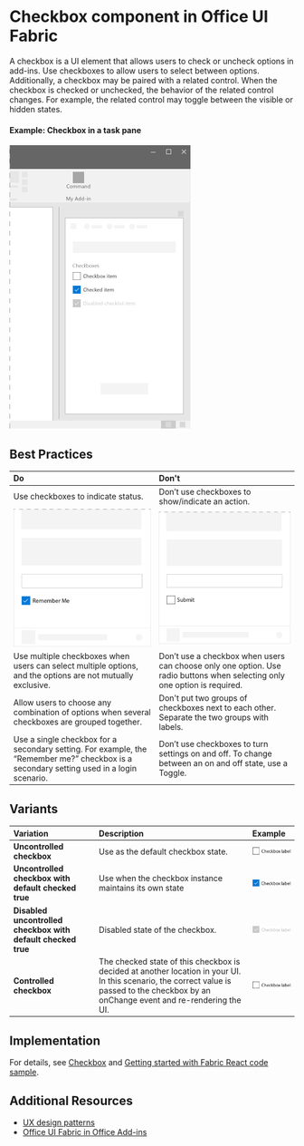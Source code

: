 # Checkbox component in Office UI Fabric

A checkbox is a UI element that allows users to check or uncheck options in add-ins. Use checkboxes to allow users to select between options. Additionally, a checkbox may be paired with a related control. When the checkbox is checked or unchecked, the behavior of the related control changes. For example, the related control may toggle between the visible or hidden states.
  
#### Example: Checkbox in a task pane

![An image showing a Checkbox](../../images/overview_withApp_checkbox.png)

## Best Practices

|**Do**|**Don't**|
|:------------|:--------------|
|Use checkboxes to indicate status.|Don’t use checkboxes to show/indicate an action.|
|![Do checkbox example](../../images/checkboxDo.png)|![Don't checkbox example](../../images/checkboxDont.png)|
|Use multiple checkboxes when users can select multiple options, and the options are not mutually exclusive.|Don’t use a checkbox when users can choose only one option. Use radio buttons when selecting only one option is required.|
|Allow users to choose any combination of options when several checkboxes are grouped together.|Don't put two groups of checkboxes next to each other. Separate the two groups with labels.|
|Use a single checkbox for a secondary setting. For example, the “Remember me?” checkbox is a secondary setting used in a login scenario.|Don’t use checkboxes to turn settings on and off. To change between an on and off state, use a Toggle.|

## Variants

|**Variation**|**Description**|**Example**|
|:------------|:--------------|:----------|
|**Uncontrolled checkbox**|Use as the default checkbox state.|![Uncontrolled Checkbox image](../../images/checkbox_unchecked.png)|
|**Uncontrolled checkbox with default checked true**|Use when the checkbox instance maintains its own state|![Uncontrolled Checkbox with default checked true image](../../images/checkbox_checked.png)|
|**Disabled uncontrolled checkbox with default checked true**|Disabled state of the checkbox.|![Disabled uncontrolled Checkbox with default checked true image](../../images/checkbox_disabled.png)|
|**Controlled checkbox**|The checked state of this checkbox is decided at another location in your UI. In this scenario, the correct value is passed to the checkbox by an onChange event and re-rendering the UI.|![Controlled Checkbox image](../../images/checkbox_unchecked.png)|

## Implementation

For details, see [Checkbox](https://dev.office.com/fabric#/components/checkbox) and [Getting started with Fabric React code sample](https://github.com/OfficeDev/Word-Add-in-GettingStartedFabricReact).

## Additional Resources
* [UX design patterns](https://github.com/OfficeDev/Office-Add-in-UX-Design-Patterns-Code)
* [Office UI Fabric in Office Add-ins](office-ui-fabric.md)

